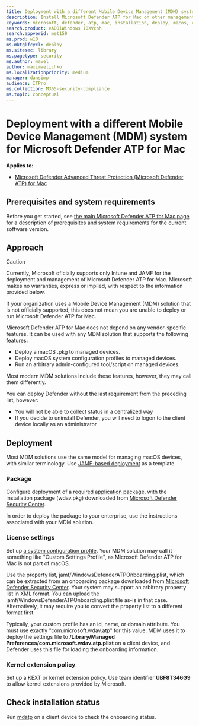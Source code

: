 ```yaml
---
title: Deployment with a different Mobile Device Management (MDM) system for Microsoft Defender ATP for Mac
description: Install Microsoft Defender ATP for Mac on other management solutions.
keywords: microsoft, defender, atp, mac, installation, deploy, macos, catalina, mojave, high sierra
search.product: eADQiWindows 10XVcnh
search.appverid: met150
ms.prod: w10
ms.mktglfcycl: deploy
ms.sitesec: library
ms.pagetype: security
ms.author: mavel
author: maximvelichko
ms.localizationpriority: medium
manager: dansimp
audience: ITPro
ms.collection: M365-security-compliance
ms.topic: conceptual
---
```


# Deployment with a different Mobile Device Management (MDM) system for Microsoft Defender ATP for Mac

**Applies to:**

- [Microsoft Defender Advanced Threat Protection (Microsoft Defender ATP) for Mac](microsoft-defender-atp-mac.md)

## Prerequisites and system requirements

Before you get started, see [the main Microsoft Defender ATP for Mac page](microsoft-defender-atp-mac.md) for a description of prerequisites and system requirements for the current software version.

## Approach

> [!CAUTION]
> Currently, Microsoft oficially supports only Intune and JAMF for the deployment and management of Microsoft Defender ATP for Mac. Microsoft makes no warranties, express or implied, with respect to the information provided below.

If your organization uses a Mobile Device Management (MDM) solution that is not officially supported, this does not mean you are unable to deploy or run Microsoft Defender ATP for Mac.

Microsoft Defender ATP for Mac does not depend on any vendor-specific features. It can be used with any MDM solution that supports the following features:

- Deploy a macOS .pkg to managed devices.
- Deploy macOS system configuration profiles to managed devices.
- Run an arbitrary admin-configured tool/script on managed devices.

Most modern MDM solutions include these features, however, they may call them differently.

You can deploy Defender without the last requirement from the preceding list, however:

- You will not be able to collect status in a centralized way
- If you decide to uninstall Defender, you will need to logon to the client device locally as an administrator

## Deployment

Most MDM solutions use the same model for managing macOS devices, with similar terminology. Use [JAMF-based deployment](mac-install-with-jamf.md) as a template.

### Package

Configure deployment of a [required application package](mac-install-with-jamf.md#package),
with the installation package (wdav.pkg) downloaded from [Microsoft Defender Security Center](mac-install-with-jamf.md#download-installation-and-onboarding-packages).

In order to deploy the package to your enterprise, use the instructions associated with your MDM solution.

### License settings

Set up [a system configuration profile](mac-install-with-jamf.md#configuration-profile).
Your MDM solution may call it something like "Custom Settings Profile", as Microsoft Defender ATP for Mac is not part of macOS.

Use the property list, jamf/WindowsDefenderATPOnboarding.plist, which can be extracted from an onboarding package downloaded from [Microsoft Defender Security Center](mac-install-with-jamf.md#download-installation-and-onboarding-packages).
Your system may support an arbitrary property list in XML format. You can upload the jamf/WindowsDefenderATPOnboarding.plist file as-is in that case.
Alternatively, it may require you to convert the property list to a different format first.

Typically, your custom profile has an id, name, or domain attribute. You must use exactly "com.microsoft.wdav.atp" for this value.
MDM uses it to deploy the settings file to **/Library/Managed Preferences/com.microsoft.wdav.atp.plist** on a client device, and Defender uses this file for loading the onboarding information.

### Kernel extension policy

Set up a KEXT or kernel extension policy. Use team identifier **UBF8T346G9** to allow kernel extensions provided by Microsoft.

## Check installation status

Run [mdatp](mac-install-with-jamf.md#check-onboarding-status) on a client device to check the onboarding status.
